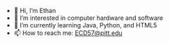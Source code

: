 - 👋 Hi, I’m Ethan 
- 👀 I’m interested in computer hardware and software
- 🌱 I’m currently learning Java, Python, and HTML5
- 📫 How to reach me: ECD57@pitt.edu

<!---
EthanD57/EthanD57 is a ✨ special ✨ repository because its `README.md` (this file) appears on your GitHub profile.
You can click the Preview link to take a look at your changes.
--->
